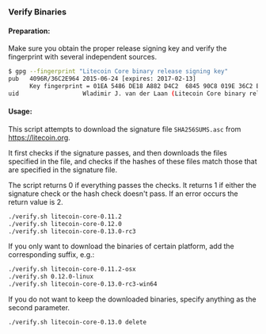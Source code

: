 ### Verify Binaries

#### Preparation:

Make sure you obtain the proper release signing key and verify the fingerprint with several independent sources.

```sh
$ gpg --fingerprint "Litecoin Core binary release signing key"
pub   4096R/36C2E964 2015-06-24 [expires: 2017-02-13]
      Key fingerprint = 01EA 5486 DE18 A882 D4C2  6845 90C8 019E 36C2 E964
uid                  Wladimir J. van der Laan (Litecoin Core binary release signing key) <laanwj@gmail.com>
```

#### Usage:

This script attempts to download the signature file `SHA256SUMS.asc` from https://litecoin.org.

It first checks if the signature passes, and then downloads the files specified in the file, and checks if the hashes of these files match those that are specified in the signature file.

The script returns 0 if everything passes the checks. It returns 1 if either the signature check or the hash check doesn't pass. If an error occurs the return value is 2.


```sh
./verify.sh litecoin-core-0.11.2
./verify.sh litecoin-core-0.12.0
./verify.sh litecoin-core-0.13.0-rc3
```

If you only want to download the binaries of certain platform, add the corresponding suffix, e.g.:

```sh
./verify.sh litecoin-core-0.11.2-osx
./verify.sh 0.12.0-linux
./verify.sh litecoin-core-0.13.0-rc3-win64
```

If you do not want to keep the downloaded binaries, specify anything as the second parameter.

```sh
./verify.sh litecoin-core-0.13.0 delete
```
